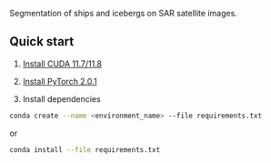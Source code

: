 Segmentation of ships and icebergs on SAR satellite images.

## Quick start

1. [Install CUDA 11.7/11.8](https://developer.nvidia.com/cuda-downloads)

2. [Install PyTorch 2.0.1](https://pytorch.org/get-started/locally/)

3. Install dependencies
```bash
conda create --name <environment_name> --file requirements.txt
```
or
```bash
conda install --file requirements.txt
```